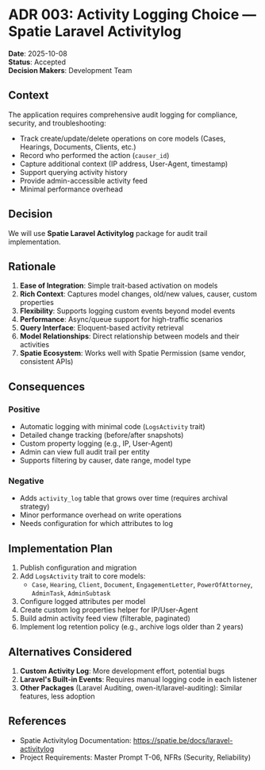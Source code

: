 # ADR 003: Activity Logging Choice — Spatie Laravel Activitylog

**Date**: 2025-10-08  
**Status**: Accepted  
**Decision Makers**: Development Team  

## Context

The application requires comprehensive audit logging for compliance, security, and troubleshooting:
- Track create/update/delete operations on core models (Cases, Hearings, Documents, Clients, etc.)
- Record who performed the action (`causer_id`)
- Capture additional context (IP address, User-Agent, timestamp)
- Support querying activity history
- Provide admin-accessible activity feed
- Minimal performance overhead

## Decision

We will use **Spatie Laravel Activitylog** package for audit trail implementation.

## Rationale

1. **Ease of Integration**: Simple trait-based activation on models
2. **Rich Context**: Captures model changes, old/new values, causer, custom properties
3. **Flexibility**: Supports logging custom events beyond model events
4. **Performance**: Async/queue support for high-traffic scenarios
5. **Query Interface**: Eloquent-based activity retrieval
6. **Model Relationships**: Direct relationship between models and their activities
7. **Spatie Ecosystem**: Works well with Spatie Permission (same vendor, consistent APIs)

## Consequences

### Positive
- Automatic logging with minimal code (`LogsActivity` trait)
- Detailed change tracking (before/after snapshots)
- Custom property logging (e.g., IP, User-Agent)
- Admin can view full audit trail per entity
- Supports filtering by causer, date range, model type

### Negative
- Adds `activity_log` table that grows over time (requires archival strategy)
- Minor performance overhead on write operations
- Needs configuration for which attributes to log

## Implementation Plan

1. Publish configuration and migration
2. Add `LogsActivity` trait to core models:
   - `Case`, `Hearing`, `Client`, `Document`, `EngagementLetter`, `PowerOfAttorney`, `AdminTask`, `AdminSubtask`
3. Configure logged attributes per model
4. Create custom log properties helper for IP/User-Agent
5. Build admin activity feed view (filterable, paginated)
6. Implement log retention policy (e.g., archive logs older than 2 years)

## Alternatives Considered

1. **Custom Activity Log**: More development effort, potential bugs
2. **Laravel's Built-in Events**: Requires manual logging code in each listener
3. **Other Packages** (Laravel Auditing, owen-it/laravel-auditing): Similar features, less adoption

## References

- Spatie Activitylog Documentation: https://spatie.be/docs/laravel-activitylog
- Project Requirements: Master Prompt T-06, NFRs (Security, Reliability)

